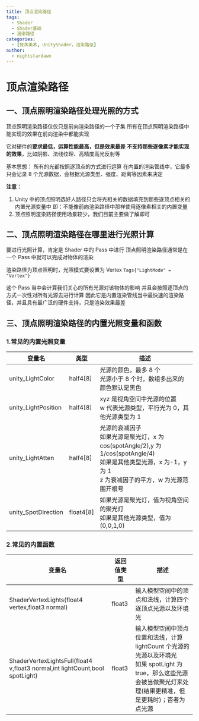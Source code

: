 ```yaml
---
title: 顶点渲染路径
tags:
  - Shader
  - Shader基础
  - 渲染路径
categories:
  - [技术美术, UnityShader，渲染路径]
author:
  - nightstardawn
---
```


# 顶点渲染路径

## 一、顶点照明渲染路径处理光照的方式

顶点照明渲染路径仅仅只是前向渲染路径的一个子集
所有在顶点照明渲染路径中能实现的效果在前向渲染中都能实现

它对硬件的**要求最低，运算性能最高，但是效果最差**
**不支持那些逐像素才能实现的效果**，比如阴影、法线纹理、高精度高光反射等

基本思想：
所有的光都按照逐顶点的方式进行运算
在内置的渲染管线中，它最多只会记录 8 个光源数据，会根据光源类型、强度、距离等因素来决定

**注意：**

1. Unity 中的顶点照明选好人路径只会将光相关的数据填充到那些逐顶点相关的内置光源变量中
   即：不能像前向渲染路径中那样使用逐像素相关的内置变量
2. 顶点照明渲染路径使用场景较少，我们目前主要做了解即可

## 二、顶点照明渲染路径在哪里进行光照计算

要进行光照计算，肯定是 Shader 中的 Pass 中进行
顶点照明渲染路径通常是在一个 Pass 中就可以完成对物体的渲染

渲染路径为顶点照明时，光照模式要设置为 Vertex
`Tags{"LightMode" = "Vertex"}`

这个 Pass 当中会计算我们关心的所有光源对该物体的影响
并且会按照逐顶点的方式一次性对所有光源去进行计算
因此它是内置渲染管线当中最快速的渲染路径，并且具有最广泛的硬件支持，只是渲染效果最差

## 三、顶点照明渲染路径的内置光照变量和函数

### 1.常见的内置光照变量

| 变量名              | 类型      | 描述                                                                                                                                                              |
| ------------------- | --------- | ----------------------------------------------------------------------------------------------------------------------------------------------------------------- |
| unity_LightColor    | half4[8]  | 光源的颜色，最多 8 个<br>光源小于 8 个时，数组多出来的颜色默认是黑色                                                                                              |
| unity_LightPosition | half4[8]  | xyz 是视角空间中光源的位置<br>w 代表光源类型，平行光为 0，其他光源类型为 1                                                                                        |
| unity_LightAtten    | half4[8]  | 光源的衰减因子<br>如果光源是聚光灯，x 为 cos(spotAngle/2),y 为 1/cos(spotAngle/4)<br>如果是其他类型光源，x 为-1，y 为 1<br>z 为衰减因子的平方，w 为光源范围开根号 |
| unity_SpotDirection | float4[8] | 如果光源是聚光灯，值为视角空间的聚光灯<br>如果是其他光源类型，值为(0,0,1,0)                                                                                       |

### 2.常见的内置函数

| 变量名                                                                       | 返回值类型 | 描述                                                                                                                                                                   |
| ---------------------------------------------------------------------------- | ---------- | ---------------------------------------------------------------------------------------------------------------------------------------------------------------------- |
| ShaderVertexLights(float4 vertex,float3 normal)                              | float3     | 输入模型空间中的顶点和法线，计算四个逐顶点光源以及环境光                                                                                                               |
| ShaderVertexLightsFull(float4 v,float3 normal,int lightCount,bool spotLight) | float3     | 输入模型空间中顶点位置和法线，计算 lightCount 个光源的光源以及环境光<br>如果 spotLight 为 true，那么这些光源会被当做聚光灯来处理(结果更精准，但是更耗时)；否者为点光源 |
